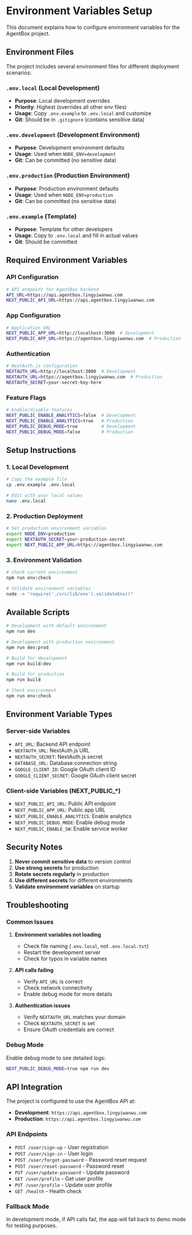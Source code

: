 # Environment Variables Setup

This document explains how to configure environment variables for the AgentBox project.

## Environment Files

The project includes several environment files for different deployment scenarios:

### `.env.local` (Local Development)
- **Purpose**: Local development overrides
- **Priority**: Highest (overrides all other env files)
- **Usage**: Copy `.env.example` to `.env.local` and customize
- **Git**: Should be in `.gitignore` (contains sensitive data)

### `.env.development` (Development Environment)
- **Purpose**: Development environment defaults
- **Usage**: Used when `NODE_ENV=development`
- **Git**: Can be committed (no sensitive data)

### `.env.production` (Production Environment)
- **Purpose**: Production environment defaults
- **Usage**: Used when `NODE_ENV=production`
- **Git**: Can be committed (no sensitive data)

### `.env.example` (Template)
- **Purpose**: Template for other developers
- **Usage**: Copy to `.env.local` and fill in actual values
- **Git**: Should be committed

## Required Environment Variables

### API Configuration
```bash
# API endpoint for AgentBox backend
API_URL=https://api.agentbox.lingyiwanwu.com
NEXT_PUBLIC_API_URL=https://api.agentbox.lingyiwanwu.com
```

### App Configuration
```bash
# Application URL
NEXT_PUBLIC_APP_URL=http://localhost:3000  # Development
NEXT_PUBLIC_APP_URL=https://agentbox.lingyiwanwu.com  # Production
```

### Authentication
```bash
# NextAuth.js configuration
NEXTAUTH_URL=http://localhost:3000  # Development
NEXTAUTH_URL=https://agentbox.lingyiwanwu.com  # Production
NEXTAUTH_SECRET=your-secret-key-here
```

### Feature Flags
```bash
# Enable/disable features
NEXT_PUBLIC_ENABLE_ANALYTICS=false  # Development
NEXT_PUBLIC_ENABLE_ANALYTICS=true   # Production
NEXT_PUBLIC_DEBUG_MODE=true         # Development
NEXT_PUBLIC_DEBUG_MODE=false        # Production
```

## Setup Instructions

### 1. Local Development
```bash
# Copy the example file
cp .env.example .env.local

# Edit with your local values
nano .env.local
```

### 2. Production Deployment
```bash
# Set production environment variables
export NODE_ENV=production
export NEXTAUTH_SECRET=your-production-secret
export NEXT_PUBLIC_APP_URL=https://agentbox.lingyiwanwu.com
```

### 3. Environment Validation
```bash
# Check current environment
npm run env:check

# Validate environment variables
node -e "require('./src/lib/env').validateEnv()"
```

## Available Scripts

```bash
# Development with default environment
npm run dev

# Development with production environment
npm run dev:prod

# Build for development
npm run build:dev

# Build for production
npm run build

# Check environment
npm run env:check
```

## Environment Variable Types

### Server-side Variables
- `API_URL`: Backend API endpoint
- `NEXTAUTH_URL`: NextAuth.js URL
- `NEXTAUTH_SECRET`: NextAuth.js secret
- `DATABASE_URL`: Database connection string
- `GOOGLE_CLIENT_ID`: Google OAuth client ID
- `GOOGLE_CLIENT_SECRET`: Google OAuth client secret

### Client-side Variables (NEXT_PUBLIC_*)
- `NEXT_PUBLIC_API_URL`: Public API endpoint
- `NEXT_PUBLIC_APP_URL`: Public app URL
- `NEXT_PUBLIC_ENABLE_ANALYTICS`: Enable analytics
- `NEXT_PUBLIC_DEBUG_MODE`: Enable debug mode
- `NEXT_PUBLIC_ENABLE_SW`: Enable service worker

## Security Notes

1. **Never commit sensitive data** to version control
2. **Use strong secrets** for production
3. **Rotate secrets regularly** in production
4. **Use different secrets** for different environments
5. **Validate environment variables** on startup

## Troubleshooting

### Common Issues

1. **Environment variables not loading**
   - Check file naming (`.env.local`, not `.env.local.txt`)
   - Restart the development server
   - Check for typos in variable names

2. **API calls failing**
   - Verify `API_URL` is correct
   - Check network connectivity
   - Enable debug mode for more details

3. **Authentication issues**
   - Verify `NEXTAUTH_URL` matches your domain
   - Check `NEXTAUTH_SECRET` is set
   - Ensure OAuth credentials are correct

### Debug Mode
Enable debug mode to see detailed logs:
```bash
NEXT_PUBLIC_DEBUG_MODE=true npm run dev
```

## API Integration

The project is configured to use the AgentBox API at:
- **Development**: `https://api.agentbox.lingyiwanwu.com`
- **Production**: `https://api.agentbox.lingyiwanwu.com`

### API Endpoints
- `POST /user/sign-up` - User registration
- `POST /user/sign-in` - User login
- `POST /user/forgot-password` - Password reset request
- `POST /user/reset-password` - Password reset
- `PUT /user/update-password` - Update password
- `GET /user/profile` - Get user profile
- `PUT /user/profile` - Update user profile
- `GET /health` - Health check

### Fallback Mode
In development mode, if API calls fail, the app will fall back to demo mode for testing purposes.
